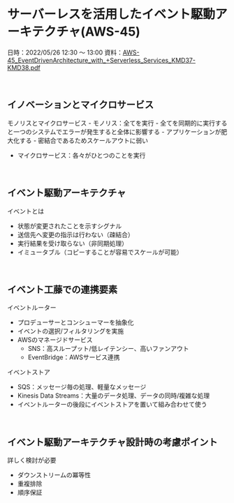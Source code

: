 # サーバーレスを活用したイベント駆動アーキテクチャ(AWS-45)

日時：2022/05/26  12:30 〜 13:00
資料：[AWS-45_EventDrivenArchitecture_with_+Serverless_Services_KMD37-KMD38.pdf](https://contents-s3-bucket.s3.ap-northeast-1.amazonaws.com/documents/aws/202205_AWS_SUMMIT_JAPAN_2022/AWS-45_EventDrivenArchitecture_with_%2BServerless_Services_KMD37-KMD38.pdf)

<br>

## イノベーションとマイクロサービス

モノリスとマイクロサービス
    - モノリス：全てを実行
    - 全てを同期的に実行すると一つのシステムでエラーが発生すると全体に影響する
    - アプリケーションが肥大化する
    - 密結合であるためスケールアウトに弱い
- マイクロサービス：各々がひとつのことを実行

<br>

## イベント駆動アーキテクチャ

イベントとは
- 状態が変更されたことを示すシグナル
- 送信先へ変更の指示は行わない（疎結合）
- 実行結果を受け取らない（非同期処理）
- イミュータブル（コピーすることが容易でスケールが可能）

<br>

## イベント工藤での連携要素

イベントルーター
- プロデューサーとコンシューマーを抽象化
- イベントの選択/フィルタリングを実施
- AWSのマネージドサービス
    - SNS：高スループット/低レイテンシー、高いファンアウト
    - EventBridge：AWSサービス連携

イベントストア
- SQS：メッセージ毎の処理、軽量なメッセージ
- Kinesis Data Streams：大量のデータ処理、データの同時/複雑な処理
- イベントルーターの後段にイベントストアを置いて組み合わせて使う

<br>

## イベント駆動アーキテクチャ設計時の考慮ポイント

詳しく検討が必要
- ダウンストリームの冪等性
- 重複排除
- 順序保証
